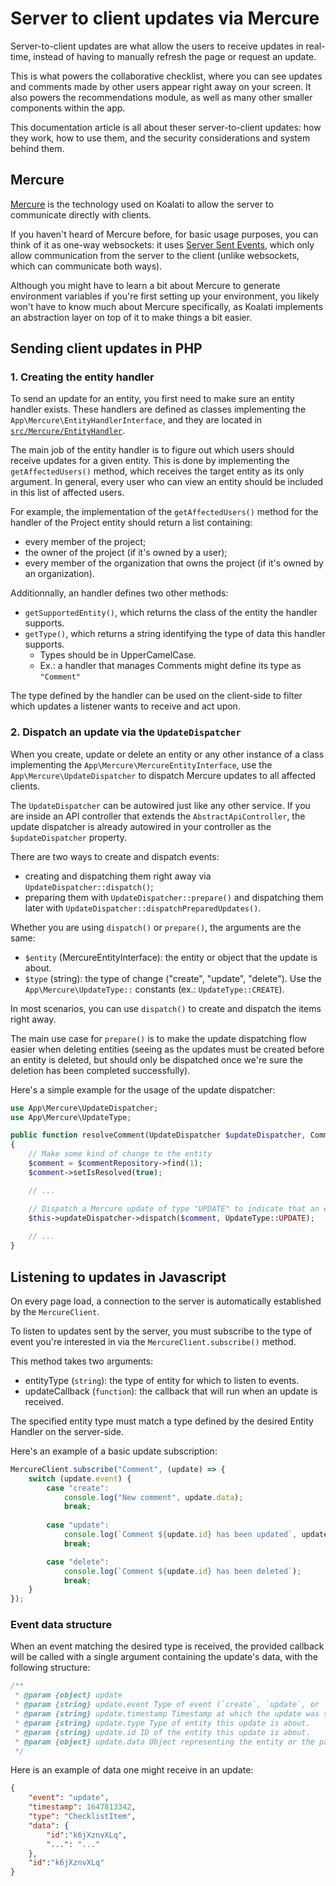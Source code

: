 # Server to client updates via Mercure

Server-to-client updates are what allow the users to receive updates in real-time,
instead of having to manually refresh the page or request an update. 

This is what powers the collaborative checklist, where you can see updates and 
comments made by other users appear right away on your screen. It also powers the
recommendations module, as well as many other smaller components within the app.

This documentation article is all about theser server-to-client updates: how they
work, how to use them, and the security considerations and system behind them.


## Mercure

[Mercure](https://symfony.com/doc/current/mercure.html) is the technology used on 
Koalati to allow the server to communicate directly with clients. 

If you haven't heard of Mercure before, for basic usage purposes, you can think of it
as one-way websockets: it uses [Server Sent Events](https://developer.mozilla.org/en-US/docs/Web/API/Server-sent_events/Using_server-sent_events),
which only allow communication from the server to the client (unlike websockets, which
can communicate both ways).

Although you might have to learn a bit about Mercure to generate environment variables
if you're first setting up your environment, you likely won't have to know much about
Mercure specifically, as Koalati implements an abstraction layer on top of it to make
things a bit easier.


## Sending client updates in PHP

### 1. Creating the entity handler
To send an update for an entity, you first need to make sure an entity handler exists. 
These handlers are defined as classes implementing the `App\Mercure\EntityHandlerInterface`,
and they are located in [`src/Mercure/EntityHandler`](/src/Mercure/EntityHandler).

The main job of the entity handler is to figure out which users should receive updates for
a given entity. This is done by implementing the `getAffectedUsers()` method, which receives
the target entity as its only argument. In general, every user who can view an entity should 
be included in this list of affected users.

For example, the implementation of the `getAffectedUsers()` method for the handler of 
the Project entity should return a list containing:
- every member of the project;
- the owner of the project (if it's owned by a user);
- every member of the organization that owns the project (if it's owned by an organization).

Additionnally, an handler defines two other methods:
- `getSupportedEntity()`, which returns the class of the entity the handler supports.
- `getType()`, which returns a string identifying the type of data this handler supports.
  - Types should be in UpperCamelCase.
  - Ex.: a handler that manages Comments might define its type as `"Comment"`

The type defined by the handler can be used on the client-side to filter which updates
a listener wants to receive and act upon.

### 2. Dispatch an update via the `UpdateDispatcher`

When you create, update or delete an entity or any other instance of a class implementing the 
`App\Mercure\MercureEntityInterface`, use the `App\Mercure\UpdateDispatcher` to dispatch 
Mercure updates to all affected clients. 

The `UpdateDispatcher` can be autowired just like any other service. If you are inside an API 
controller that extends the `AbstractApiController`, the update dispatcher is already autowired
in your controller as the `$updateDispatcher` property.

There are two ways to create and dispatch events: 
- creating and dispatching them right away via `UpdateDispatcher::dispatch()`;
- preparing them with `UpdateDispatcher::prepare()` and dispatching them later with `UpdateDispatcher::dispatchPreparedUpdates()`.

Whether you are using `dispatch()` or `prepare()`, the arguments are the same:
- `$entity` (MercureEntityInterface): the entity or object that the update is about.
- `$type` (string): the type of change ("create", "update", "delete"). Use the `App\Mercure\UpdateType::` constants (ex.: `UpdateType::CREATE`).

In most scenarios, you can use `dispatch()` to create and dispatch the items right away. 

The main use case for `prepare()` is to make the update dispatching flow easier when deleting 
entities (seeing as the updates must be created before an entity is deleted, but should only 
be dispatched once we're sure the deletion has been completed successfully).

Here's a simple example for the usage of the update dispatcher:

```php
use App\Mercure\UpdateDispatcher;
use App\Mercure\UpdateType;

public function resolveComment(UpdateDispatcher $updateDispatcher, CommentRepository $commentRepository): JsonResponse
{
	// Make some kind of change to the entity
	$comment = $commentRepository->find(1);
	$comment->setIsResolved(true);

	// ... 

	// Dispatch a Mercure update of type "UPDATE" to indicate that an existing entity was changed
	$this->updateDispatcher->dispatch($comment, UpdateType::UPDATE);
	
	// ...
}
```


## Listening to updates in Javascript

On every page load, a connection to the server is automatically established by the 
`MercureClient`. 

To listen to updates sent by the server, you must subscribe to the type of event you're
interested in via the `MercureClient.subscribe()` method. 

This method takes two arguments: 
- entityType (`string`): the type of entity for which to listen to events.
- updateCallback (`function`): the callback that will run when an update is received.

The specified entity type must match a type defined by the desired Entity Handler on the 
server-side.

Here's an example of a basic update subscription:

```js
MercureClient.subscribe("Comment", (update) => {
	switch (update.event) {
		case "create":
			console.log("New comment", update.data);
			break;
			
		case "update":
			console.log(`Comment ${update.id} has been updated`, update.data);
			break;

		case "delete":
			console.log(`Comment ${update.id} has been deleted`);
			break;
	}
});
```

### Event data structure

When an event matching the desired type is received, the provided callback will be called
with a single argument containing the update's data, with the following structure:

```js
/**
 * @param {object} update
 * @param {string} update.event Type of event (`create`, `update`, or `delete`)
 * @param {string} update.timestamp Timestamp at which the update was sent.
 * @param {string} update.type Type of entity this update is about.
 * @param {string} update.id ID of the entity this update is about.
 * @param {object} update.data Object representing the entity or the parts of the entity.
 */
```

Here is an example of data one might receive in an update:

```json
{
	"event": "update",
	"timestamp": 1647813342,
	"type": "ChecklistItem",
	"data": {
		"id":"k6jXznvXLq",
		"...": "..."
	},
	"id":"k6jXznvXLq"
}
```
